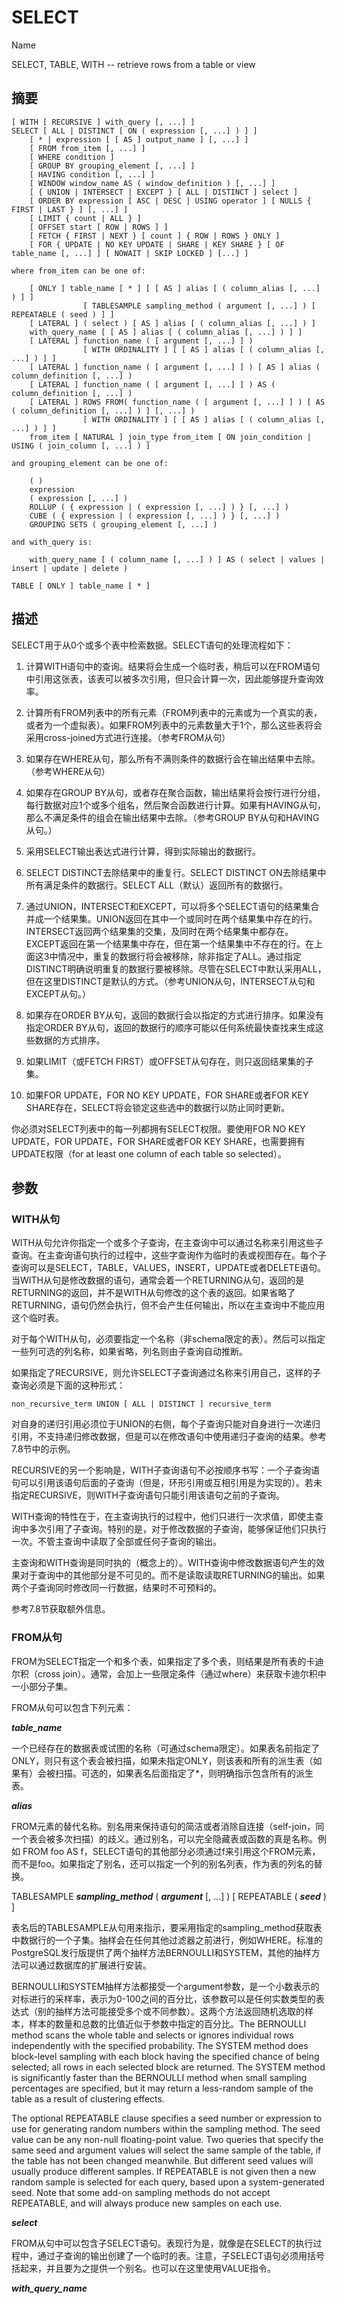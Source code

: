 # SELECT

Name

SELECT, TABLE, WITH -- retrieve rows from a table or view

## 摘要

```
[ WITH [ RECURSIVE ] with_query [, ...] ]
SELECT [ ALL | DISTINCT [ ON ( expression [, ...] ) ] ]
    [ * | expression [ [ AS ] output_name ] [, ...] ]
    [ FROM from_item [, ...] ]
    [ WHERE condition ]
    [ GROUP BY grouping_element [, ...] ]
    [ HAVING condition [, ...] ]
    [ WINDOW window_name AS ( window_definition ) [, ...] ]
    [ { UNION | INTERSECT | EXCEPT } [ ALL | DISTINCT ] select ]
    [ ORDER BY expression [ ASC | DESC | USING operator ] [ NULLS { FIRST | LAST } ] [, ...] ]
    [ LIMIT { count | ALL } ]
    [ OFFSET start [ ROW | ROWS ] ]
    [ FETCH { FIRST | NEXT } [ count ] { ROW | ROWS } ONLY ]
    [ FOR { UPDATE | NO KEY UPDATE | SHARE | KEY SHARE } [ OF table_name [, ...] ] [ NOWAIT | SKIP LOCKED ] [...] ]

where from_item can be one of:

    [ ONLY ] table_name [ * ] [ [ AS ] alias [ ( column_alias [, ...] ) ] ]
                [ TABLESAMPLE sampling_method ( argument [, ...] ) [ REPEATABLE ( seed ) ] ]
    [ LATERAL ] ( select ) [ AS ] alias [ ( column_alias [, ...] ) ]
    with_query_name [ [ AS ] alias [ ( column_alias [, ...] ) ] ]
    [ LATERAL ] function_name ( [ argument [, ...] ] )
                [ WITH ORDINALITY ] [ [ AS ] alias [ ( column_alias [, ...] ) ] ]
    [ LATERAL ] function_name ( [ argument [, ...] ] ) [ AS ] alias ( column_definition [, ...] )
    [ LATERAL ] function_name ( [ argument [, ...] ] ) AS ( column_definition [, ...] )
    [ LATERAL ] ROWS FROM( function_name ( [ argument [, ...] ] ) [ AS ( column_definition [, ...] ) ] [, ...] )
                [ WITH ORDINALITY ] [ [ AS ] alias [ ( column_alias [, ...] ) ] ]
    from_item [ NATURAL ] join_type from_item [ ON join_condition | USING ( join_column [, ...] ) ]

and grouping_element can be one of:

    ( )
    expression
    ( expression [, ...] )
    ROLLUP ( { expression | ( expression [, ...] ) } [, ...] )
    CUBE ( { expression | ( expression [, ...] ) } [, ...] )
    GROUPING SETS ( grouping_element [, ...] )

and with_query is:

    with_query_name [ ( column_name [, ...] ) ] AS ( select | values | insert | update | delete )

TABLE [ ONLY ] table_name [ * ]
```

## 描述

SELECT用于从0个或多个表中检索数据。SELECT语句的处理流程如下：

 1. 计算WITH语句中的查询。结果将会生成一个临时表，稍后可以在FROM语句中引用这张表，该表可以被多次引用，但只会计算一次，因此能够提升查询效率。

 2. 计算所有FROM列表中的所有元素（FROM列表中的元素或为一个真实的表，或者为一个虚拟表）。如果FROM列表中的元素数量大于1个，那么这些表将会采用cross-joined方式进行连接。（参考FROM从句）

 3. 如果存在WHERE从句，那么所有不满则条件的数据行会在输出结果中去除。（参考WHERE从句）

 4. 如果存在GROUP BY从句，或者存在聚合函数，输出结果将会按行进行分组，每行数据对应1个或多个组名，然后聚合函数进行计算。如果有HAVING从句，那么不满足条件的组会在输出结果中去除。（参考GROUP BY从句和HAVING从句。）

 5. 采用SELECT输出表达式进行计算，得到实际输出的数据行。

 6. SELECT DISTINCT去除结果中的重复行。SELECT DISTINCT ON去除结果中所有满足条件的数据行。SELECT ALL（默认）返回所有的数据行。

 7. 通过UNION，INTERSECT和EXCEPT，可以将多个SELECT语句的结果集合并成一个结果集。UNION返回在其中一个或同时在两个结果集中存在的行。INTERSECT返回两个结果集的交集，及同时在两个结果集中都存在。EXCEPT返回在第一个结果集中存在，但在第一个结果集中不存在的行。在上面这3中情况中，重复的数据行将会被移除，除非指定了ALL。通过指定DISTINCT明确说明重复的数据行要被移除。尽管在SELECT中默认采用ALL，但在这里DISTINCT是默认的方式。（参考UNION从句，INTERSECT从句和EXCEPT从句。）

 8. 如果存在ORDER BY从句，返回的数据行会以指定的方式进行排序。如果没有指定ORDER BY从句，返回的数据行的顺序可能以任何系统最快查找来生成这些数据的方式排序。

 9. 如果LIMIT（或FETCH FIRST）或OFFSET从句存在，则只返回结果集的子集。

 10. 如果FOR UPDATE，FOR NO KEY UPDATE，FOR SHARE或者FOR KEY SHARE存在，SELECT将会锁定这些选中的数据行以防止同时更新。

你必须对SELECT列表中的每一列都拥有SELECT权限。要使用FOR NO KEY UPDATE，FOR UPDATE，FOR SHARE或者FOR KEY SHARE，也需要拥有UPDATE权限（for at least one column of each table so selected）。

## 参数

### WITH从句

WITH从句允许你指定一个或多个子查询，在主查询中可以通过名称来引用这些子查询。在主查询语句执行的过程中，这些字查询作为临时的表或视图存在。每个子查询可以是SELECT，TABLE，VALUES，INSERT，UPDATE或者DELETE语句。当WITH从句是修改数据的语句，通常会着一个RETURNING从句，返回的是RETURNING的返回，并不是WITH从句修改的这个表的返回。如果省略了RETURNING，语句仍然会执行，但不会产生任何输出，所以在主查询中不能应用这个临时表。

对于每个WITH从句，必须要指定一个名称（非schema限定的表）。然后可以指定一些列可选的列名称，如果省略，列名则由子查询自动推断。

如果指定了RECURSIVE，则允许SELECT子查询通过名称来引用自己，这样的子查询必须是下面的这种形式：

```
non_recursive_term UNION [ ALL | DISTINCT ] recursive_term
```

对自身的递归引用必须位于UNION的右侧，每个子查询只能对自身进行一次递归引用，不支持递归修改数据，但是可以在修改语句中使用递归子查询的结果。参考7.8节中的示例。

RECURSIVE的另一个影响是，WITH子查询语句不必按顺序书写：一个子查询语句可以引用该语句后面的子查询（但是，环形引用或互相引用是为实现的）。若未指定RECURSIVE，则WITH子查询语句只能引用该语句之前的子查询。

WITH查询的特性在于，在主查询执行的过程中，他们只进行一次求值，即使主查询中多次引用了子查询。特别的是，对于修改数据的子查询，能够保证他们只执行一次。不管主查询中读取了全部或任何子查询的输出。

主查询和WITH查询是同时执的（概念上的）。WITH查询中修改数据语句产生的效果对于查询中的其他部分是不可见的。而不是读取读取RETURNING的输出。如果两个子查询同时修改同一行数据，结果时不可预料的。

参考7.8节获取额外信息。

### FROM从句

FROM为SELECT指定一个和多个表，如果指定了多个表，则结果是所有表的卡迪尔积（cross join）。通常，会加上一些限定条件（通过where）来获取卡迪尔积中一小部分子集。

FROM从句可以包含下列元素：

***table_name***

一个已经存在的数据表或试图的名称（可通过schema限定）。如果表名前指定了ONLY，则只有这个表会被扫描，如果未指定ONLY，则该表和所有的派生表（如果有）会被扫描。可选的，如果表名后面指定了\*，则明确指示包含所有的派生表。

***alias***

FROM元素的替代名称。别名用来保持语句的简洁或者消除自连接（self-join，同一个表会被多次扫描）的歧义。通过别名，可以完全隐藏表或函数的真是名称。例如 FROM foo AS f，SELECT语句的其他部分必须通过f来引用这个FROM元素，而不是foo。如果指定了别名，还可以指定一个列的别名列表，作为表的列名的替换。

TABLESAMPLE ***sampling_method*** ( ***argument*** [, ...] ) [ REPEATABLE ( ***seed*** ) ]

表名后的TABLESAMPLE从句用来指示，要采用指定的sampling_method获取表中数据行的一个子集。抽样会在任何其他过滤器之前进行，例如WHERE。标准的PostgreSQL发行版提供了两个抽样方法BERNOULLI和SYSTEM，其他的抽样方法可以通过数据库的扩展进行安装。

BERNOULLI和SYSTEM抽样方法都接受一个argument参数，是一个小数表示的对标进行的采样率，表示为0-100之间的百分比，该参数可以是任何实数类型的表达式（别的抽样方法可能接受多个或不同参数）。这两个方法返回随机选取的样本，样本的数量和总数的比值近似于参数中指定的百分比。The BERNOULLI method scans the whole table and selects or ignores individual rows independently with the specified probability. The SYSTEM method does block-level sampling with each block having the specified chance of being selected; all rows in each selected block are returned. The SYSTEM method is significantly faster than the BERNOULLI method when small sampling percentages are specified, but it may return a less-random sample of the table as a result of clustering effects.

The optional REPEATABLE clause specifies a seed number or expression to use for generating random numbers within the sampling method. The seed value can be any non-null floating-point value. Two queries that specify the same seed and argument values will select the same sample of the table, if the table has not been changed meanwhile. But different seed values will usually produce different samples. If REPEATABLE is not given then a new random sample is selected for each query, based upon a system-generated seed. Note that some add-on sampling methods do not accept REPEATABLE, and will always produce new samples on each use.

***select***

FROM从句中可以包含子SELECT语句。表现行为是，就像是在SELECT的执行过程中，通过子查询的输出创建了一个临时的表。注意，子SELECT语句必须用括号括起来，并且要为之提供一个别名。也可以在这里使用VALUE指令。

***with_query_name***

